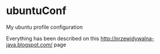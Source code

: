 ubuntuConf
==========

My ubuntu profile configuration

Everything has been described on this http://przewidywalna-java.blogspot.com/ page

